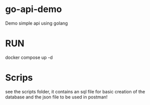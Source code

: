 # go-api-demo
Demo simple api using golang

# RUN
docker compose up -d

# Scrips
see the scripts folder, it contains an sql file for basic creation of the database and the json file to be used in postman!